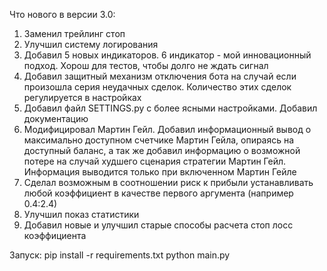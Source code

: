 Что нового в версии 3.0:

1. Заменил трейлинг стоп 
2. Улучшил систему логирования
3. Добавил 5 новых индикаторов. 6 индикатор - мой инновационный подход. Хорош для тестов, чтобы долго не ждать сигнал
4. Добавил защитный механизм отключения бота на случай если произошла серия неудачных сделок. Количество этих сделок регулируется в настройках
5. Добавил файл SETTINGS.py с более ясными настройками. Добавил документацию
6. Модифицировал Мартин Гейл. Добавил информационный вывод о максимально доступном счетчике Мартин Гейла, опираясь на доступный баланс, а так же добавил информацию о возможной потере на случай худшего сценария стратегии Мартин Гейл. Информация выводится только при включенном Мартин Гейле
7. Сделал возможным в соотношении риск к прибыли устанавливать любой коэффициент в качестве первого аргумента (например 0.4:2.4)
8. Улучшил показ статистики
9. Добавил новые и улучшил старые способы расчета стоп лосс коэффициента

Запуск:
pip install -r requirements.txt
python main.py

<!-- интерфейс тг бота пока что не расширял. Сигнальные стратегии стоп лосса (когда открываемся и закрываемся по сигналу пока что не включил) -->

<!--  -->
<!-- taskkill /F /IM python.exe  -- убить фоновые процессы пайтон для виндовс  -->